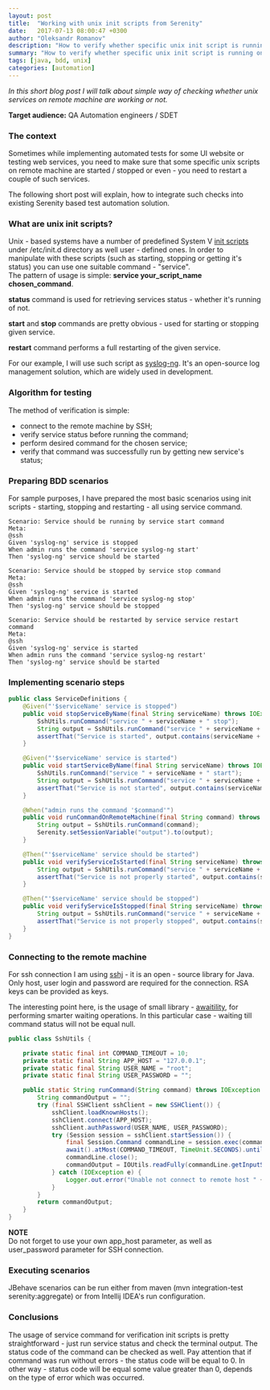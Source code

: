 ```yaml
---
layout: post
title:  "Working with unix init scripts from Serenity"
date:   2017-07-13 08:00:47 +0300
author: "Oleksandr Romanov"
description: "How to verify whether specific unix init script is running on remote machine?"
summary: "How to verify whether specific unix init script is running on remote machine?"
tags: [java, bdd, unix]
categories: [automation]
---
```


_In this short blog post I will talk about simple way of checking whether unix services on remote machine are working or not._ 

**Target audience:** QA Automation engineers / SDET 

### The context 

Sometimes while implementing automated tests for some UI website or testing web services, you need to make sure that some specific unix scripts on remote machine are started / stopped or even - you need to restart a couple of such services.  

The following short post will explain, how to integrate such checks into existing Serenity based test automation solution.   

### What are unix init scripts? 

Unix - based systems have a number of predefined System V [init scripts][init-scripts] under /etc/init.d directory as well user - defined ones. In order to manipulate with these scripts (such as starting, stopping or getting it's status) you can use one suitable command - "service".  
The pattern of usage is simple: **service your_script_name chosen_command**.  

**status** command is used for retrieving services status - whether it's running of not.  

**start** and **stop** commands are pretty obvious - used for starting or stopping given service.  

**restart** command performs a full restarting of the given service.  

For our example, I will use such script as [syslog-ng][syslog-ng]. It's an open-source log management solution, which are widely used in development.  

### Algorithm for testing

The method of verification is simple:  
 - connect to the remote machine by SSH;  
 - verify service status before running the command;  
 - perform desired command for the chosen service;  
 - verify that command was successfully run by getting new service's status;  

### Preparing BDD scenarios

For sample purposes, I have prepared the most basic scenarios using init scripts - starting, stopping and restarting - all using service command.  

``` gherkin
Scenario: Service should be running by service start command
Meta:
@ssh
Given 'syslog-ng' service is stopped
When admin runs the command 'service syslog-ng start'
Then 'syslog-ng' service should be started

Scenario: Service should be stopped by service stop command
Meta:
@ssh
Given 'syslog-ng' service is started
When admin runs the command 'service syslog-ng stop'
Then 'syslog-ng' service should be stopped

Scenario: Service should be restarted by service service restart command
Meta:
@ssh
Given 'syslog-ng' service is started
When admin runs the command 'service syslog-ng restart'
Then 'syslog-ng' service should be started
```

### Implementing scenario steps

``` java
public class ServiceDefinitions {
    @Given("'$serviceName' service is stopped")
    public void stopServiceByName(final String serviceName) throws IOException {
        SshUtils.runCommand("service " + serviceName + " stop");
        String output = SshUtils.runCommand("service " + serviceName + " status");
        assertThat("Service is started", output.contains(serviceName + " is not running"));
    }

    @Given("'$serviceName' service is started")
    public void startServiceByName(final String serviceName) throws IOException {
        SshUtils.runCommand("service " + serviceName + " start");
        String output = SshUtils.runCommand("service " + serviceName + " status");
        assertThat("Service is not started", output.contains(serviceName + " is running"));
    }

    @When("admin runs the command '$command'")
    public void runCommandOnRemoteMachine(final String command) throws IOException {
        String output = SshUtils.runCommand(command);
        Serenity.setSessionVariable("output").to(output);
    }

    @Then("'$serviceName' service should be started")
    public void verifyServiceIsStarted(final String serviceName) throws IOException {
        String output = SshUtils.runCommand("service " + serviceName + " status");
        assertThat("Service is not properly started", output.contains(serviceName + " is running"));
    }

    @Then("'$serviceName' service should be stopped")
    public void verifyServiceIsStopped(final String serviceName) throws IOException {
        String output = SshUtils.runCommand("service " + serviceName + " status");
        assertThat("Service is not properly stopped", output.contains(serviceName + " is not running"));
    }
}
```

### Connecting to the remote machine

For ssh connection I am using [sshj][sshj] - it is an open - source library for Java. Only host, user login and password are required for the connection. RSA keys can be provided as keys.  

The interesting point here, is the usage of small library - [awaitility][awaitility], for performing smarter waiting operations. In this particular case - waiting till command status will not be equal null. 

``` java
public class SshUtils {

    private static final int COMMAND_TIMEOUT = 10;
    private static final String APP_HOST = "127.0.0.1";
    private static final String USER_NAME = "root";
    private static final String USER_PASSWORD = "";

    public static String runCommand(String command) throws IOException {
        String commandOutput = "";
        try (final SSHClient sshClient = new SSHClient()) {
            sshClient.loadKnownHosts();
            sshClient.connect(APP_HOST);
            sshClient.authPassword(USER_NAME, USER_PASSWORD);
            try (Session session = sshClient.startSession()) {
                final Session.Command commandLine = session.exec(command);
                await().atMost(COMMAND_TIMEOUT, TimeUnit.SECONDS).until(() -> commandLine.getExitStatus() != null);
                commandLine.close();
                commandOutput = IOUtils.readFully(commandLine.getInputStream()).toString();
            } catch (IOException e) {
                Logger.out.error("Unable not connect to remote host " + APP_HOST, e);
            }
        }
        return commandOutput;
    }
}
```

**NOTE**  
Do not forget to use your own app_host parameter, as well as user_password parameter for SSH connection.  

### Executing scenarios

JBehave scenarios can be run either from maven (mvn integration-test serenity:aggregate) or from Intellij IDEA's run configuration.  

### Conclusions
The usage of service command for verification init scripts is pretty straightforward - just run service status and check the terminal output. The status code of the command can be checked as well. Pay attention that if command was run without errors - the status code will be equal to 0. In other way - status code will be equal some value greater than 0, depends on the type of error which was occurred.   

[init-scripts]: http://www.tutorialspoint.com/unix_commands/service.htm
[syslog-ng]: https://syslog-ng.org/
[sshj]: https://github.com/hierynomus/sshj
[awaitility]: https://github.com/awaitility/awaitility
